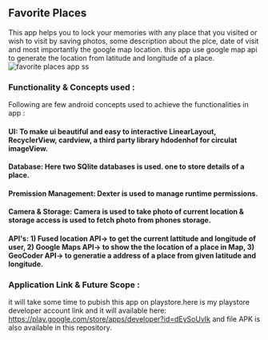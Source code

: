 ## Favorite Places
This app helps you to lock your memories with any place that you visited or wish to visit by saving photos, some description about the plce, date of visit and most importantly the google map location. this app use google map api to generate the location from latitude and longitude of a place. 
![favorite places app ss](https://user-images.githubusercontent.com/92887905/158871049-10708efc-2b82-4ae2-bac5-060c50cf84d7.jpg)



### Functionality & Concepts used :
Following are few android concepts used to achieve the functionalities in app :
#### UI: To make ui beautiful and easy to interactive LinearLayout, RecyclerView, cardview, a third party library hdodenhof for circulat imageView.
#### Database: Here two SQlite databases is used. one to store details of a place.
#### Premission Management: Dexter is used to manage runtime permissions.
#### Camera & Storage: Camera is used to take photo of current location & storage access is used to fetch photo from phones storage.
#### API's: 1) Fused location API-> to get the current lattitude and longitude of user, 2) Google Maps API-> to show the the location of a place in Map, 3) GeoCoder API-> to generatie a address of a place from given latitude and longitude.

### Application Link & Future Scope :
it will take some time to pubish this app on playstore.here is my playstore developer account link and it will available here: 
https://play.google.com/store/apps/developer?id=dEySoUvIk and file APK is also available in this repository.



